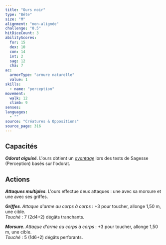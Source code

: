 ```yaml
---
title: "Ours noir"
type: "Bête"
size: "M"
alignment: "non-alignée"
challenge: "0.5"
hitDiceCount: 3
abilityScores:
  for: 15
  dex: 10
  con: 14
  int: 2
  sag: 12
  cha: 7
ac: 
  armorType: "armure naturelle"
  value: 1
skills: 
  - name: "perception"
movement: 
  walk: 12
  climb: 9
senses: 
languages: 
  - ""
source: "Créatures & Oppositions"
source_page: 316
---
```

## Capacités
_**Odorat aiguisé**_. L'ours obtient un [_avantage_](/utiliser-les-caracteristiques/#avantage-et-desavantage) lors des tests de Sagesse (Perception) basés sur l'odorat.

## Actions
_**Attaques multiples**_. L'ours effectue deux attaques : une avec sa morsure et une avec ses griffes.

_**Griffes**_. _Attaque d'arme au corps à corps_ : +3 pour toucher, allonge 1,50 m, une cible.  
_Touché_ : 7 (2d4+2) dégâts tranchants.

_**Morsure**_. _Attaque d'arme au corps à corps_ : +3 pour toucher, allonge 1,50 m, une cible.  
_Touché_ : 5 (1d6+2) dégâts perforants.
